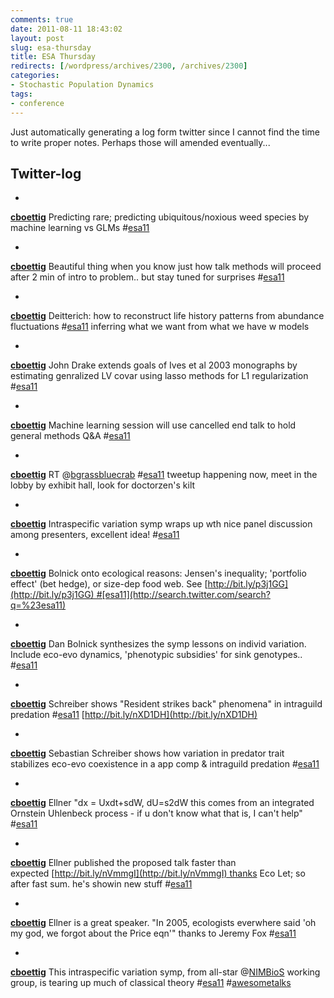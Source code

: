 ```yaml
---
comments: true
date: 2011-08-11 18:43:02
layout: post
slug: esa-thursday
title: ESA Thursday
redirects: [/wordpress/archives/2300, /archives/2300]
categories:
- Stochastic Population Dynamics
tags:
- conference
---
```


Just automatically generating a log form twitter since I cannot find the time to write proper notes.  Perhaps those will amended eventually...



##  Twitter-log





	
  * 





**[cboettig](http://twitter.com/cboettig)** Predicting rare; predicting ubiquitous/noxious weed species by machine learning vs GLMs #[esa11](http://search.twitter.com/search?q=%23esa11)





	
  * 





**[cboettig](http://twitter.com/cboettig)** Beautiful thing when you know just how talk methods will proceed after 2 min of intro to problem.. but stay tuned for surprises #[esa11](http://search.twitter.com/search?q=%23esa11)





	
  * 





**[cboettig](http://twitter.com/cboettig)** Deitterich: how to reconstruct life history patterns from abundance fluctuations #[esa11](http://search.twitter.com/search?q=%23esa11) inferring what we want from what we have w models





	
  * 





**[cboettig](http://twitter.com/cboettig)** John Drake extends goals of Ives et al 2003 monographs by estimating genralized LV covar using lasso methods for L1 regularization #[esa11](http://search.twitter.com/search?q=%23esa11)





	
  * 





**[cboettig](http://twitter.com/cboettig)** Machine learning session will use cancelled end talk to hold general methods Q&A #[esa11](http://search.twitter.com/search?q=%23esa11)





	
  * 





**[cboettig](http://twitter.com/cboettig)** RT @[bgrassbluecrab](http://twitter.com/bgrassbluecrab) #[esa11](http://search.twitter.com/search?q=%23esa11) tweetup happening now, meet in the lobby by exhibit hall, look for doctorzen's kilt





	
  * 





**[cboettig](http://twitter.com/cboettig)** Intraspecific variation symp wraps up wth nice panel discussion among presenters, excellent idea! #[esa11](http://search.twitter.com/search?q=%23esa11)





	
  * 





**[cboettig](http://twitter.com/cboettig)** Bolnick onto ecological reasons: Jensen's inequality; 'portfolio effect' (bet hedge), or size-dep food web. See [http://bit.ly/p3j1GG](http://bit.ly/p3j1GG) #[esa11](http://search.twitter.com/search?q=%23esa11)





	
  * 





**[cboettig](http://twitter.com/cboettig)** Dan Bolnick synthesizes the symp lessons on individ variation. Include eco-evo dynamics, 'phenotypic subsidies' for sink genotypes.. #[esa11](http://search.twitter.com/search?q=%23esa11)





	
  * 





**[cboettig](http://twitter.com/cboettig)** Schreiber shows "Resident strikes back" phenomena" in intraguild predation #[esa11](http://search.twitter.com/search?q=%23esa11) [http://bit.ly/nXD1DH](http://bit.ly/nXD1DH)





	
  * 





**[cboettig](http://twitter.com/cboettig)** Sebastian Schreiber shows how variation in predator trait stabilizes eco-evo coexistence in a app comp & intraguild predation #[esa11](http://search.twitter.com/search?q=%23esa11)





	
  * 





**[cboettig](http://twitter.com/cboettig)** Ellner "dx = Uxdt+sdW, dU=s2dW this comes from an integrated Ornstein Uhlenbeck process - if u don't know what that is, I can't help" #[esa11](http://search.twitter.com/search?q=%23esa11)





	
  * 





**[cboettig](http://twitter.com/cboettig)** Ellner published the proposed talk faster than expected [http://bit.ly/nVmmgI](http://bit.ly/nVmmgI) thanks Eco Let; so after fast sum. he's showin new stuff #[esa11](http://search.twitter.com/search?q=%23esa11)





	
  * 





**[cboettig](http://twitter.com/cboettig)** Ellner is a great speaker. "In 2005, ecologists everwhere said 'oh my god, we forgot about the Price eqn'" thanks to Jeremy Fox #[esa11](http://search.twitter.com/search?q=%23esa11)





	
  * 





**[cboettig](http://twitter.com/cboettig)** This intraspecific variation symp, from all-star @[NIMBioS](http://twitter.com/NIMBioS) working group, is tearing up much of classical theory #[esa11](http://search.twitter.com/search?q=%23esa11) #[awesometalks](http://search.twitter.com/search?q=%23awesometalks)






